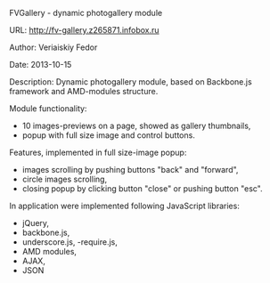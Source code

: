 FVGallery - dynamic photogallery module

URL:
http://fv-gallery.z265871.infobox.ru

Author:
Veriaiskiy Fedor

Date:
2013-10-15

Description:
Dynamic photogallery module, based on Backbone.js framework and AMD-modules structure.

Module functionality:
- 10 images-previews on a page, showed as gallery thumbnails,
- popup with full size image and control buttons.

Features, implemented in full size-image popup:
- images scrolling by pushing buttons "back" and "forward",
- circle images scrolling,
- closing popup by clicking button "close" or pushing button "esc".

In application were implemented following JavaScript libraries:
- jQuery,
- backbone.js,
- underscore.js,
-require.js,
- AMD modules,
- AJAX,
- JSON
